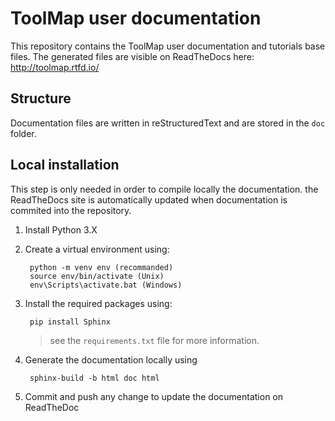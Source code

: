 # ToolMap user documentation

This repository contains the ToolMap user documentation and tutorials base files. The generated files are visible on ReadTheDocs here: http://toolmap.rtfd.io/

## Structure

Documentation files are written in reStructuredText and are stored in the `doc` folder.

## Local installation

This step is only needed in order to compile locally the documentation. the ReadTheDocs site is automatically updated when documentation is commited into the repository.

1. Install Python 3.X

2. Create a virtual environment using:

	    python -m venv env (recommanded)
	    source env/bin/activate (Unix)
	    env\Scripts\activate.bat (Windows)

3. Install the required packages using:

        pip install Sphinx

    > see the `requirements.txt` file for more information.

4. Generate the documentation locally using

		sphinx-build -b html doc html

5. Commit and push any change to update the documentation on ReadTheDoc
